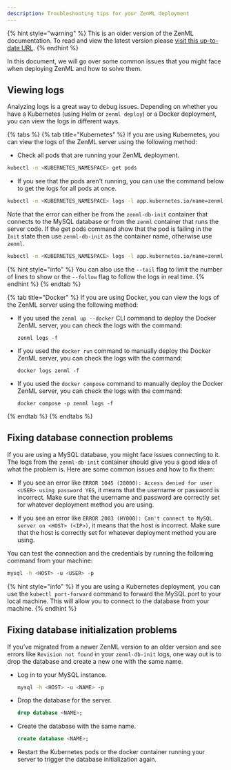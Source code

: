 ```yaml
---
description: Troubleshooting tips for your ZenML deployment
---
```


{% hint style="warning" %}
This is an older version of the ZenML documentation. To read and view the latest version please [visit this up-to-date URL](https://docs.zenml.io).
{% endhint %}


In this document, we will go over some common issues that you might face when deploying ZenML and how to solve them.

## Viewing logs

Analyzing logs is a great way to debug issues. Depending on whether you have a Kubernetes (using Helm or `zenml deploy`) or a Docker deployment, you can view the logs in different ways.

{% tabs %}
{% tab title="Kubernetes" %}
If you are using Kubernetes, you can view the logs of the ZenML server using the following method:

- Check all pods that are running your ZenML deployment.

```bash
kubectl -n <KUBERNETES_NAMESPACE> get pods
```

- If you see that the pods aren't running, you can use the command below to get the logs for all pods at once.

```bash
kubectl -n <KUBERNETES_NAMESPACE> logs -l app.kubernetes.io/name=zenml
```

Note that the error can either be from the `zenml-db-init` container that connects to the MySQL database or from the `zenml` container that runs the server code. If the get pods command show that the pod is failing in the `Init` state then use `zenml-db-init` as the container name, otherwise use `zenml`.


```bash
kubectl -n <KUBERNETES_NAMESPACE> logs -l app.kubernetes.io/name=zenml -c <CONTAINER_NAME>
```

{% hint style="info" %}
You can also use the `--tail` flag to limit the number of lines to show or the `--follow` flag to follow the logs in real time.
{% endhint %}
{% endtab %}

{% tab title="Docker" %}
If you are using Docker, you can view the logs of the ZenML server using the following method:

- If you used the `zenml up --docker` CLI command to deploy the Docker ZenML server, you can check the logs with the command:

    ```shell
    zenml logs -f
    ```

- If you used the `docker run` command to manually deploy the Docker ZenML server, you can check the logs with the command:

    ```shell
    docker logs zenml -f
    ```

- If you used the `docker compose` command to manually deploy the Docker ZenML
server, you can check the logs with the command:

    ```shell
    docker compose -p zenml logs -f
    ```
{% endtab %}
{% endtabs %}

## Fixing database connection problems

If you are using a MySQL database, you might face issues connecting to it. The logs from the `zenml-db-init` container should give you a good idea of what the problem is. Here are some common issues and how to fix them:

- If you see an error like `ERROR 1045 (28000): Access denied for user <USER> using password YES`, it means that the username or password is incorrect. Make sure that the username and password are correctly set for whatever deployment method you are using.

- If you see an error like `ERROR 2003 (HY000): Can't connect to MySQL server on <HOST> (<IP>)`, it means that the host is incorrect. Make sure that the host is correctly set for whatever deployment method you are using.

You can test the connection and the credentials by running the following command from your machine:

```bash
mysql -h <HOST> -u <USER> -p
```

{% hint style="info" %}
If you are using a Kubernetes deployment, you can use the `kubectl port-forward` command to forward the MySQL port to your local machine. This will allow you to connect to the database from your machine.
{% endhint %}

## Fixing database initialization problems

If you’ve migrated from a newer ZenML version to an older version and see errors like `Revision not found` in your `zenml-db-init` logs, one way out is to drop the database and create a new one with the same name.

- Log in to your MySQL instance.
    
    ```bash
    mysql -h <HOST> -u <NAME> -p
    ```
    
- Drop the database for the server.

    ```sql
    drop database <NAME>;
    ```
    
- Create the database with the same name.
    
    ```sql
    create database <NAME>;
    ```

- Restart the Kubernetes pods or the docker container running your server to trigger the database initialization again.